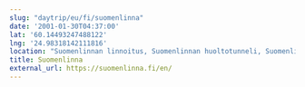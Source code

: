 ```yaml
---
slug: "daytrip/eu/fi/suomenlinna"
date: '2001-01-30T04:37:00'
lat: '60.14493247488122'
lng: '24.98318142111816'
location: "Suomenlinnan linnoitus, Suomenlinnan huoltotunneli, Suomenlinna, Helsinki, Uusimaa, Manner-Suomi, 00140, Finland"
title: Suomenlinna
external_url: https://suomenlinna.fi/en/
---
```



